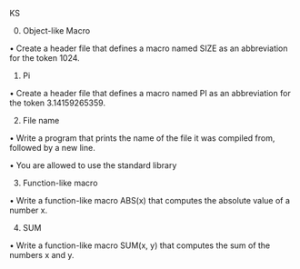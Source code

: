 KS

0. Object-like Macro

•	Create a header file that defines a macro named SIZE as an abbreviation for the token 1024.

1. Pi

•	Create a header file that defines a macro named PI as an abbreviation for the token 3.14159265359.

2. File name

•	Write a program that prints the name of the file it was compiled from, followed by a new line.

•	You are allowed to use the standard library

3. Function-like macro

•	Write a function-like macro ABS(x) that computes the absolute value of a number x.

4. SUM

•	Write a function-like macro SUM(x, y) that computes the sum of the numbers x and y.

